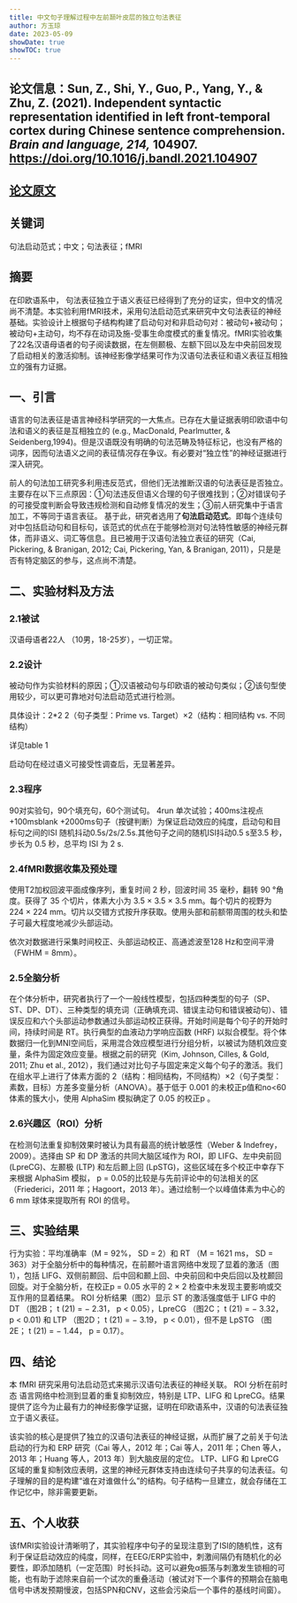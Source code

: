 ```yaml
---
title: 中文句子理解过程中左前颞叶皮层的独立句法表征
author: 方玉琼
date: 2023-05-09
showDate: true
showTOC: true
---
```


## 论文信息：Sun, Z., Shi, Y., Guo, P., Yang, Y., & Zhu, Z. (2021). Independent syntactic representation identified in left front-temporal cortex during Chinese sentence comprehension. *Brain and language, 214,* 104907. https://doi.org/10.1016/j.bandl.2021.104907


## [论文原文](../Source_Files/2023-05-09-FYQ.Pdf)

## 关键词
句法启动范式；中文；句法表征；fMRI

## 摘要
在印欧语系中， 句法表征独立于语义表征已经得到了充分的证实，但中文的情况尚不清楚。本实验利用fMRI技术，采用句法启动范式来研究中文句法表征的神经基础。实验设计上根据句子结构构建了启动句对和非启动句对：被动句+被动句；被动句+主动句，均不存在动词及施-受事生命度模式的重复情况。fMRI实验收集了22名汉语母语者的句子阅读数据，在左侧颞极、左额下回以及左中央前回发现了启动相关的激活抑制。该神经影像学结果可作为汉语句法表征和语义表征互相独立的强有力证据。
## 一、引言
语言的句法表征是语言神经科学研究的一大焦点。已存在大量证据表明印欧语中句法和语义的表征是互相独立的 (e.g., MacDonald, Pearlmutter, & Seidenberg,1994)。但是汉语既没有明确的句法范畴及特征标记，也没有严格的词序，因而句法语义之间的表征情况存在争议。有必要对“独立性”的神经证据进行深入研究。

前人的句法加工研究多利用违反范式，但他们无法推断汉语的句法表征是否独立。主要存在以下三点原因：①句法违反但语义合理的句子很难找到；②对错误句子的可接受度判断会导致违规检测和自动修复情况的发生；③前人研究集中于语言加工，不等同于语言表征。
基于此，研究者选用了**句法启动范式**。即每个连续句对中包括启动句和目标句，该范式的优点在于能够检测对句法特性敏感的神经元群体，而非语义、词汇等信息。且已被用于汉语句法独立表征的研究（Cai, Pickering, & Branigan, 2012; Cai, Pickering, Yan, & Branigan, 2011），只是是否有特定脑区的参与，这点尚不清楚。

## 二、实验材料及方法
### 2.1被试 
汉语母语者22人 （10男，18-25岁），一切正常。
### 2.2设计
被动句作为实验材料的原因；①汉语被动句与印欧语的被动句类似；②该句型使用较少，可以更可靠地对句法启动范式进行检测。

具体设计：2*2
2（句⼦类型：Prime vs. Target）×2（结构：相同结构 vs. 不同结构）

详见table 1

启动句在经过语义可接受性调查后，无显著差异。
### 2.3程序
90对实验句，90个填充句，60个测试句。
4run 单次试验；400ms注视点+100msblank +2000ms句子（按键判断）为保证启动效应的纯度，启动句和目标句之间的ISI 随机抖动0.5s/2s/2.5s.其他句⼦之间的随机ISI抖动0.5 s⾄3.5 秒，步⻓为 0.5 秒，总平均 ISI 为 2 s.

### 2.4fMRI数据收集及预处理
使⽤T2加权回波平⾯成像序列，重复时间 2 秒，回波时间 35 毫秒，翻转 90 °⻆度。获得了 35 个切⽚，体素⼤⼩为 3.5 × 3.5 × 3.5 mm。每个切⽚的视野为 224 × 224 mm。切⽚以交错⽅式按升序获取。使⽤头部和前额带周围的枕头和垫⼦可最⼤程度地减少头部运动。

依次对数据进⾏采集时间校正、头部运动校正、⾼通滤波⾄128 Hz和空间平滑（FWHM = 8mm）。

### 2.5全脑分析
在个体分析中，研究者执⾏了⼀个⼀般线性模型，包括四种类型的句⼦（SP、ST、DP、DT）、三种类型的填充词（正确填充词、错误主动句和错误被动句）、错误反应和六个头部运动参数通过头部运动校正获得。开始时间是每个句⼦的开始时间，持续时间是 RT。执⾏典型的⾎液动⼒学响应函数 (HRF) 以拟合模型。将个体数据归⼀化到MNI空间后，采⽤混合效应模型进⾏分组分析，以被试为随机效应变量，条件为固定效应变量。根据之前的研究（Kim, Johnson, Cilles, & Gold, 2011; Zhu et al., 2012），我们通过对⽐句⼦与固定来定义每个句⼦的激活。我们在组⽔平上进⾏了体素⽅⾯的 2（结构：相同结构，不同结构）×2（句⼦类型：素数，⽬标）⽅差多变量分析（ANOVA）。基于低于 0.001 的未校正p值和no<60体素的簇⼤⼩，使⽤ AlphaSim 模拟确定了 0.05 的校正p 。
### 2.6兴趣区（ROI）分析
在检测句法重复抑制效果时被认为具有最⾼的统计敏感性（Weber & Indefrey，2009）。选择由 SP 和 DP 激活的共同⼤脑区域作为 ROI，即 LIFG、左中央前回 (LpreCG)、左颞极 (LTP) 和左后颞上回 (LpSTG)，这些区域在多个校正中幸存下来根据 AlphaSim 模拟， p = 0.05的⽐较是与先前评论中的句法相关的区（Friederici，2011 年；Hagoort，2013 年）。通过绘制⼀个以峰值体素为中⼼的 6 mm 球体来提取所有 ROI 的信号。

## 三、实验结果

行为实验：平均准确率（M = 92%， SD = 2）和 RT （M = 1621 ms， SD = 363）对于全脑分析中的每种情况，在前颞叶语⾔⽹络中发现了显着的激活（图1），包括 LIFG、双侧前颞回、后中回和颞上回、中央前回和中央后回以及枕颞回回旋。对于全脑分析，在校正p = 0.05 ⽔平的 2 × 2 检查中未发现主要影响或交互作⽤的显着结果。
ROI 分析结果（图2）显⽰ ST 的激活强度低于 LIFG 中的 DT （图2B； t (21) = − 2.31， p < 0.05），LpreCG （图2C； t (21) = − 3.32， p < 0.01) 和 LTP （图2D； t (21) = − 3.19， p < 0.01），但不是 LpSTG （图2E； t (21) = − 1.44， p = 0.17）。

## 四、结论
本 fMRI 研究采⽤句法启动范式来揭⽰汉语句法表征的神经关联。 ROI 分析在前时态
语⾔⽹络中检测到显着的重复抑制效应，特别是 LTP、LIFG 和 LpreCG。结果提供了迄今为⽌最有⼒的神经影像学证据，证明在印欧语系中，汉语的句法表征独⽴于语义表征。

该实验的核心是提供了独⽴的汉语句法表征的神经证据，从⽽扩展了之前关于句法
启动的⾏为和 ERP 研究（Cai 等⼈，2012 年；Cai 等⼈，2011 年；Chen 等⼈，2013 年；Huang 等⼈，2013 年）到⼤脑⽪层的定位。 LTP、LIFG 和 LpreCG 区域的重复抑制效应表明，这⾥的神经元群体⽀持由连续句⼦共享的句法表征。句⼦理解的⽬的是构建“谁在对谁做什么”的结构。句⼦结构⼀旦建⽴，就会存储在⼯作记忆中，除⾮需要更新。

## 五、个人收获
该fMRI实验设计清晰明了，其实验程序中句子的呈现注意到了ISI的随机性，这有利于保证启动效应的纯度，同样，在EEG/ERP实验中，刺激间隔仍有随机化的必要性，即添加随机（一定范围）时长抖动。这可以避免α振荡与刺激发生锁相的可能，也有助于滤除来自前一个试次的重叠活动（被试对下一个事件的预期会在脑电信号中诱发预期慢波，包括SPN和CNV，这些会污染后一个事件的基线时间窗）。